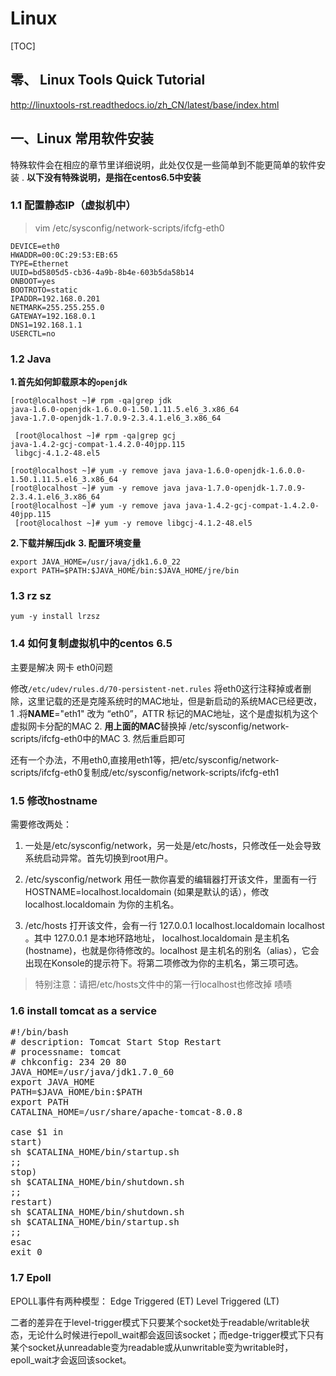 # Linux
[TOC]

## 零、 Linux Tools Quick Tutorial
http://linuxtools-rst.readthedocs.io/zh_CN/latest/base/index.html

## 一、Linux 常用软件安装

特殊软件会在相应的章节里详细说明，此处仅仅是一些简单到不能更简单的软件安装 .
**以下没有特殊说明，是指在centos6.5中安装**

### 1.1 配置静态IP（虚拟机中）
> vim /etc/sysconfig/network-scripts/ifcfg-eth0
```
DEVICE=eth0
HWADDR=00:0C:29:53:EB:65
TYPE=Ethernet
UUID=bd5805d5-cb36-4a9b-8b4e-603b5da58b14
ONBOOT=yes
BOOTROTO=static
IPADDR=192.168.0.201
NETMARK=255.255.255.0
GATEWAY=192.168.0.1
DNS1=192.168.1.1
USERCTL=no
```

### 1.2 Java

**1.首先如何卸载原本的`openjdk`**

```
[root@localhost ~]# rpm -qa|grep jdk
java-1.6.0-openjdk-1.6.0.0-1.50.1.11.5.el6_3.x86_64
java-1.7.0-openjdk-1.7.0.9-2.3.4.1.el6_3.x86_64

 [root@localhost ~]# rpm -qa|grep gcj
java-1.4.2-gcj-compat-1.4.2.0-40jpp.115
 libgcj-4.1.2-48.el5

[root@localhost ~]# yum -y remove java java-1.6.0-openjdk-1.6.0.0-1.50.1.11.5.el6_3.x86_64
[root@localhost ~]# yum -y remove java java-1.7.0-openjdk-1.7.0.9-2.3.4.1.el6_3.x86_64
[root@localhost ~]# yum -y remove java java-1.4.2-gcj-compat-1.4.2.0-40jpp.115
 [root@localhost ~]# yum -y remove libgcj-4.1.2-48.el5
```

**2.下载并解压jdk**
**3. 配置环境变量**

```
export JAVA_HOME=/usr/java/jdk1.6.0_22
export PATH=$PATH:$JAVA_HOME/bin:$JAVA_HOME/jre/bin
```

### 1.3 rz sz

`yum -y install lrzsz `


### 1.4  如何复制虚拟机中的centos 6.5

主要是解决 网卡 eth0问题

修改`/etc/udev/rules.d/70-persistent-net.rules`
将eth0这行注释掉或者删除，这里记载的还是克隆系统时的MAC地址，但是新启动的系统MAC已经更改，
1 .将**NAME**="eth1" 改为 “eth0”，ATTR 标记的MAC地址，这个是虚拟机为这个虚拟网卡分配的MAC
2. **用上面的MAC**替换掉 /etc/sysconfig/network-scripts/ifcfg-eth0中的MAC
3. 然后重启即可

还有一个办法，不用eth0,直接用eth1等，把/etc/sysconfig/network-scripts/ifcfg-eth0复制成/etc/sysconfig/network-scripts/ifcfg-eth1


### 1.5 修改hostname

需要修改两处：
1. 一处是/etc/sysconfig/network，另一处是/etc/hosts，只修改任一处会导致系统启动异常。首先切换到root用户。

2. /etc/sysconfig/network
用任一款你喜爱的编辑器打开该文件，里面有一行 HOSTNAME=localhost.localdomain (如果是默认的话），修改 localhost.localdomain 为你的主机名。

3. /etc/hosts
打开该文件，会有一行 127.0.0.1 localhost.localdomain localhost 。其中 127.0.0.1 是本地环路地址， localhost.localdomain 是主机名(hostname)，也就是你待修改的。localhost 是主机名的别名（alias），它会出现在Konsole的提示符下。将第二项修改为你的主机名，第三项可选。

> 特别注意：请把/etc/hosts文件中的第一行localhost也修改掉 啧啧

### 1.6 install tomcat as a service
<pre>
#!/bin/bash  
# description: Tomcat Start Stop Restart  
# processname: tomcat  
# chkconfig: 234 20 80  
JAVA_HOME=/usr/java/jdk1.7.0_60  
export JAVA_HOME  
PATH=$JAVA_HOME/bin:$PATH  
export PATH  
CATALINA_HOME=/usr/share/apache-tomcat-8.0.8  
  
case $1 in  
start)  
sh $CATALINA_HOME/bin/startup.sh  
;;   
stop)     
sh $CATALINA_HOME/bin/shutdown.sh  
;;   
restart)  
sh $CATALINA_HOME/bin/shutdown.sh  
sh $CATALINA_HOME/bin/startup.sh  
;;   
esac      
exit 0  
</pre>

### 1.7 Epoll 
EPOLL事件有两种模型：
Edge Triggered (ET)
Level Triggered (LT)

二者的差异在于level-trigger模式下只要某个socket处于readable/writable状态，无论什么时候进行epoll_wait都会返回该socket；而edge-trigger模式下只有某个socket从unreadable变为readable或从unwritable变为writable时，epoll_wait才会返回该socket。
